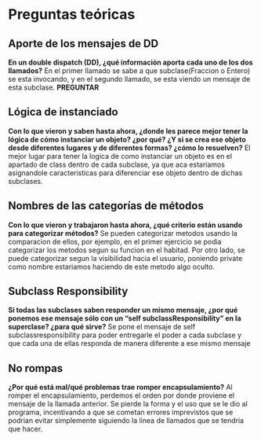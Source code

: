 # Preguntas teóricas
## Aporte de los mensajes de DD
**En un double dispatch (DD), ¿qué información aporta cada uno de los dos llamados?**
  En el primer llamado se sabe a que subclase(Fraccion o Entero) se esta invocando, y en el segundo llamado, se esta viendo un mensaje de esta subclase. **PREGUNTAR**
## Lógica de instanciado
**Con lo que vieron y saben hasta ahora, ¿donde les parece mejor tener la lógica de cómo instanciar un objeto? ¿por qué? ¿Y si se crea ese objeto desde diferentes lugares y de diferentes formas? ¿cómo lo resuelven?**
El mejor lugar para tener la logica de como instanciar un objeto es en el apartado de class dentro de cada subclase, ya que aca estariamos asignandole caracteristicas para diferenciar ese objeto dentro de dichas subclases.

## Nombres de las categorías de métodos
**Con lo que vieron y trabajaron hasta ahora, ¿qué criterio están usando para categorizar métodos?**
Se pueden categorizar metodos usando la comparacion de ellos, por ejemplo, en el primer ejercicio se podia categorizar los metodos segun su funcion en el habitad. Por otro lado, se puede categorizar segun la visibilidad hacia el usuario, poniendo private como nombre estariamos haciendo de este metodo algo oculto.

## Subclass Responsibility
**Si todas las subclases saben responder un mismo mensaje, ¿por qué ponemos ese mensaje sólo con un “self subclassResponsibility” en la superclase? ¿para qué sirve?**
Se pone el mensaje de self subclassresponsibility para poder entregarle el poder a cada subclase y que cada una de ellas responda de manera diferente a ese mismo mensaje

## No rompas
**¿Por qué está mal/qué problemas trae romper encapsulamiento?**
  Al romper el encapsulamiento, perdemos el orden por donde proviene el mensaje de la llamada anterior. Se pierde la forma y el uso que se le dio al programa, incentivando a que se cometan errores imprevistos que se podrian evitar simplemente siguiendo la linea de llamados que se tendria que hacer.


